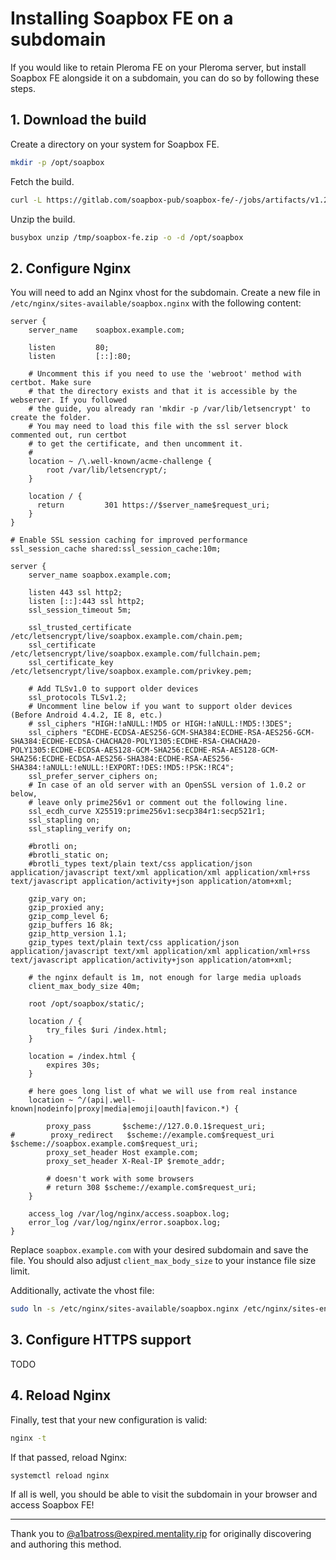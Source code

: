 # Installing Soapbox FE on a subdomain

If you would like to retain Pleroma FE on your Pleroma server, but install Soapbox FE alongside it on a subdomain, you can do so by following these steps.

## 1. Download the build

Create a directory on your system for Soapbox FE.

```sh
mkdir -p /opt/soapbox
```

Fetch the build.

```sh
curl -L https://gitlab.com/soapbox-pub/soapbox-fe/-/jobs/artifacts/v1.2.3/download?job=build-production -o /tmp/soapbox-fe.zip
```

Unzip the build.

```sh
busybox unzip /tmp/soapbox-fe.zip -o -d /opt/soapbox
```

## 2. Configure Nginx

You will need to add an Nginx vhost for the subdomain.
Create a new file in `/etc/nginx/sites-available/soapbox.nginx` with the following content:

```nginx
server {
    server_name    soapbox.example.com;

    listen         80;
    listen         [::]:80;

    # Uncomment this if you need to use the 'webroot' method with certbot. Make sure
    # that the directory exists and that it is accessible by the webserver. If you followed
    # the guide, you already ran 'mkdir -p /var/lib/letsencrypt' to create the folder.
    # You may need to load this file with the ssl server block commented out, run certbot
    # to get the certificate, and then uncomment it.
    #
    location ~ /\.well-known/acme-challenge {
        root /var/lib/letsencrypt/;
    }

    location / {
      return         301 https://$server_name$request_uri;
    }
}

# Enable SSL session caching for improved performance
ssl_session_cache shared:ssl_session_cache:10m;

server {
    server_name soapbox.example.com;

    listen 443 ssl http2;
    listen [::]:443 ssl http2;
    ssl_session_timeout 5m;

    ssl_trusted_certificate   /etc/letsencrypt/live/soapbox.example.com/chain.pem;
    ssl_certificate           /etc/letsencrypt/live/soapbox.example.com/fullchain.pem;
    ssl_certificate_key       /etc/letsencrypt/live/soapbox.example.com/privkey.pem;

    # Add TLSv1.0 to support older devices
    ssl_protocols TLSv1.2;
    # Uncomment line below if you want to support older devices (Before Android 4.4.2, IE 8, etc.)
    # ssl_ciphers "HIGH:!aNULL:!MD5 or HIGH:!aNULL:!MD5:!3DES";
    ssl_ciphers "ECDHE-ECDSA-AES256-GCM-SHA384:ECDHE-RSA-AES256-GCM-SHA384:ECDHE-ECDSA-CHACHA20-POLY1305:ECDHE-RSA-CHACHA20-POLY1305:ECDHE-ECDSA-AES128-GCM-SHA256:ECDHE-RSA-AES128-GCM-SHA256:ECDHE-ECDSA-AES256-SHA384:ECDHE-RSA-AES256-SHA384:!aNULL:!eNULL:!EXPORT:!DES:!MD5:!PSK:!RC4";
    ssl_prefer_server_ciphers on;
    # In case of an old server with an OpenSSL version of 1.0.2 or below,
    # leave only prime256v1 or comment out the following line.
    ssl_ecdh_curve X25519:prime256v1:secp384r1:secp521r1;
    ssl_stapling on;
    ssl_stapling_verify on;

    #brotli on;
    #brotli_static on;
    #brotli_types text/plain text/css application/json application/javascript text/xml application/xml application/xml+rss text/javascript application/activity+json application/atom+xml;

    gzip_vary on;
    gzip_proxied any;
    gzip_comp_level 6;
    gzip_buffers 16 8k;
    gzip_http_version 1.1;
    gzip_types text/plain text/css application/json application/javascript text/xml application/xml application/xml+rss text/javascript application/activity+json application/atom+xml;

    # the nginx default is 1m, not enough for large media uploads
    client_max_body_size 40m;

    root /opt/soapbox/static/;

    location / {
        try_files $uri /index.html;
    }

    location = /index.html {
        expires 30s;
    }

    # here goes long list of what we will use from real instance
    location ~ ^/(api|.well-known|nodeinfo|proxy|media|emoji|oauth|favicon.*) {

        proxy_pass       $scheme://127.0.0.1$request_uri;
#        proxy_redirect   $scheme://example.com$request_uri $scheme://soapbox.example.com$request_uri;
        proxy_set_header Host example.com;
        proxy_set_header X-Real-IP $remote_addr;

        # doesn't work with some browsers
        # return 308 $scheme://example.com$request_uri;
    }

    access_log /var/log/nginx/access.soapbox.log;
    error_log /var/log/nginx/error.soapbox.log;
}
```

Replace `soapbox.example.com` with your desired subdomain and save the file.
You should also adjust `client_max_body_size` to your instance file size limit.

Additionally, activate the vhost file:

```sh
sudo ln -s /etc/nginx/sites-available/soapbox.nginx /etc/nginx/sites-enabled/soapbox.nginx
```

## 3. Configure HTTPS support

TODO

## 4. Reload Nginx

Finally, test that your new configuration is valid:

```sh
nginx -t
```

If that passed, reload Nginx:

```sh
systemctl reload nginx
```

If all is well, you should be able to visit the subdomain in your browser and access Soapbox FE!

---

Thank you to [@a1batross@expired.mentality.rip](https://expired.mentality.rip/users/a1batross) for originally discovering and authoring this method.
